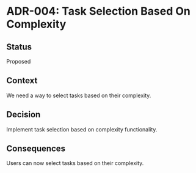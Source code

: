 # ADR-004: Task Selection Based On Complexity

## Status

Proposed

## Context

We need a way to select tasks based on their complexity.

## Decision

Implement task selection based on complexity functionality.

## Consequences

Users can now select tasks based on their complexity.
